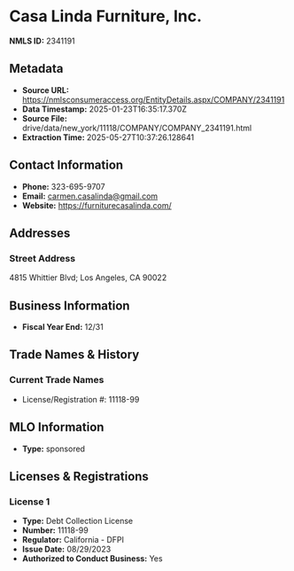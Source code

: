 # Casa Linda Furniture, Inc.

**NMLS ID:** 2341191

## Metadata
- **Source URL:** https://nmlsconsumeraccess.org/EntityDetails.aspx/COMPANY/2341191
- **Data Timestamp:** 2025-01-23T16:35:17.370Z
- **Source File:** drive/data/new_york/11118/COMPANY/COMPANY_2341191.html
- **Extraction Time:** 2025-05-27T10:37:26.128641

## Contact Information
- **Phone:** 323-695-9707
- **Email:** carmen.casalinda@gmail.com
- **Website:** https://furniturecasalinda.com/

## Addresses
### Street Address
4815 Whittier Blvd; Los Angeles, CA 90022

## Business Information
- **Fiscal Year End:** 12/31

## Trade Names & History
### Current Trade Names
- License/Registration #: 11118-99

## MLO Information
- **Type:** sponsored

## Licenses & Registrations

### License 1
- **Type:** Debt Collection License
- **Number:** 11118-99
- **Regulator:** California - DFPI
- **Issue Date:** 08/29/2023
- **Authorized to Conduct Business:** Yes
